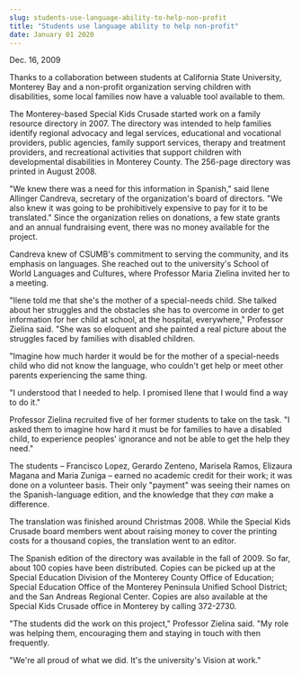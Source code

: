 ```yaml
---
slug: students-use-language-ability-to-help-non-profit
title: "Students use language ability to help non-profit"
date: January 01 2020
---
```


<p>Dec. 16, 2009
</p><p>Thanks to a collaboration between students at California State University, Monterey Bay and a non-profit organization serving children with disabilities, some local families now have a valuable tool available to them.
</p><p>The Monterey-based Special Kids Crusade started work on a family resource directory in 2007. The directory was intended to help families identify regional advocacy and legal services, educational and vocational providers, public agencies, family support services, therapy and treatment providers, and recreational activities that support children with developmental disabilities in Monterey County. The 256-page directory was printed in August 2008.
</p><p>"We knew there was a need for this information in Spanish," said Ilene Allinger Candreva, secretary of the organization's board of directors. "We also knew it was going to be prohibitively expensive to pay for it to be translated." Since the organization relies on donations, a few state grants and an annual fundraising event, there was no money available for the project.
</p><p>Candreva knew of CSUMB's commitment to serving the community, and its emphasis on languages. She reached out to the university's School of World Languages and Cultures, where Professor Maria Zielina invited her to a meeting.
</p><p>"Ilene told me that she's the mother of a special-needs child. She talked about her struggles and the obstacles she has to overcome in order to get information for her child at school, at the hospital, everywhere," Professor Zielina said.  "She was so eloquent and she painted a real picture about the struggles faced by families with disabled children.
</p><p>"Imagine how much harder it would be for the mother of a special-needs child who did not know the language, who couldn't get help or meet other parents experiencing the same thing.
</p><p>"I understood that I needed to help. I promised Ilene that I would find a way to do it."
</p><p>Professor Zielina recruited five of her former students to take on the task.  "I asked them to imagine how hard it must be for families to have a disabled child, to experience peoples' ignorance and not be able to get the help they need."
</p><p>The students – Francisco Lopez, Gerardo Zenteno, Marisela Ramos, Elizaura Magana and Maria Zuniga – earned no academic credit for their work; it was done on a volunteer basis. Their only "payment" was seeing their names on the Spanish-language edition, and the knowledge that they <em>can</em> make a difference.
</p><p>The translation was finished around Christmas 2008. While the Special Kids Crusade board members went about raising money to cover the printing costs for a thousand copies, the translation went to an editor.
</p><p>The Spanish edition of the directory was available in the fall of 2009. So far, about 100 copies have been distributed. Copies can be picked up at the Special Education Division of the Monterey County Office of Education; Special Education Office of the Monterey Peninsula Unified School District; and the San Andreas Regional Center. Copies are also available at the Special Kids Crusade office in Monterey by calling 372-2730.
</p><p>"The students did the work on this project," Professor Zielina said. "My role was helping them, encouraging them and staying in touch with then frequently.
</p><p>"We're all proud of what we did. It's the university's Vision at work."
</p>
